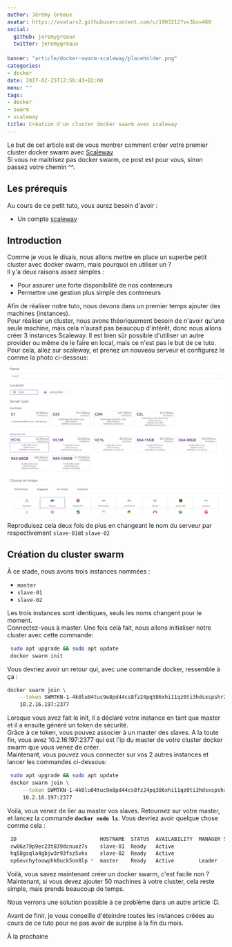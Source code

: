 ```yaml
---
author: Jérémy Gréaux
avatar: https://avatars2.githubusercontent.com/u/1903212?v=3&s=460
social:
  github: jeremygreaux
  twitter: jeremygreaux

banner: "article/docker-swarm-scaleway/placeholder.png"
categories:
- docker
date: 2017-02-25T12:56:43+02:00
menu: ""
tags:
- docker
- swarm
- scaleway
title: Création d'un cluster docker swarm avec scaleway
---
```

Le but de cet article est de vous montrer comment créer votre premier cluster docker swarm avec [Scaleway](https://www.scaleway.com/)  
Si vous ne maitrisez pas docker swarm, ce post est pour vous, sinon passez votre chemin ^^.  

## Les prérequis

Au cours de ce petit tuto, vous aurez besoin d'avoir :  
 - Un compte [scaleway](https://cloud.scaleway.com)  

## Introduction 

Comme je vous le disais, nous allons mettre en place un superbe petit cluster avec docker swarm, mais pourquoi en utiliser un ?  
Il y'a deux raisons assez simples :  
 - Pour assurer une forte disponibilité de nos conteneurs    
 - Permettre une gestion plus simple des conteneurs  
 
Afin de réaliser notre tuto, nous devons dans un premier temps ajouter des machines (instances).  
Pour réaliser un cluster, nous avons théoriquement besoin de n'avoir qu'une seule machine, mais cela n'aurait pas beaucoup d'intérêt, donc nous allons créer 3 instances Scaleway. 
Il est bien sûr possible d'utiliser un autre provider ou même de le faire en local, mais ce n'est pas le but de ce tuto.
Pour cela, allez sur scaleway, et prenez un nouveau serveur et configurez le comme la photo ci-dessous:

![docker configuration scaleway](/article/docker-swarm-scaleway/configuration-server-scaleway.png)

Reproduisez cela deux fois de plus en changeant le nom du serveur par respectivement ``slave-01``et ``slave-02``

## Création du cluster swarm 

À ce stade, nous avons trois instances nommées :  
- ``master``  
- ``slave-01``  
- ``slave-02``  

Les trois instances sont identiques, seuls les noms changent pour le moment.  
Connectez-vous à master. Une fois celà fait, nous allons initialiser notre cluster avec cette commande:

```bash 
 sudo apt upgrade && sudo apt update
 docker swarm init
```

Vous devriez avoir un retour qui, avec une commande docker, ressemble à ça :   

```bash
docker swarm join \
    --token SWMTKN-1-4k0lu04tuc9e8pd44cs8fz24pq386xhi11qz0ti3hdsxspshr2-8t9v1d9tgqiwbxqmtha8zynme \
    10.2.16.197:2377
```

Lorsque vous avez fait le init, il a déclaré votre instance en tant que master et il a ensuite généré un token de sécurité.  
Grâce à ce token, vous pouvez associer à un master des slaves.
A la toute fin, vous avez 10.2.16.197:2377 qui est l'ip du master de votre cluster docker swarm que vous venez de créer.  
Maintenant, vous pouvez vous connecter sur vos 2 autres instances et lancer les commandes ci-dessous:   

```bash 
 sudo apt upgrade && sudo apt update
 docker swarm join \
     --token SWMTKN-1-4k0lu04tuc9e8pd44cs8fz24pq386xhi11qz0ti3hdsxspshr2-8t9v1d9tgqiwbxqmtha8zynme \
     10.2.16.197:2377
```
Voilà, vous venez de lier au master vos slaves. Retournez sur votre master, et lancez la commande **``docker node ls``**. Vous devriez avoir quelque chose comme cela :  

```bash 
 ID                           HOSTNAME  STATUS  AVAILABILITY  MANAGER STATUS
 cw06z79p9ec23t839dcnuoz7s    slave-01  Ready   Active
 hq58gsqla4gbjw3r93fsz5vks    slave-02  Ready   Active
 np6evchytoowphk0uck5on8lp *  master    Ready   Active        Leader
```

Voilà, vous savez maintenant créer un docker swarm, c'est facile non ?
Maintenant, si vous devez ajouter 50 machines à votre cluster, cela reste simple, mais prends beaucoup de temps.  

Nous verrons une solution possible à ce problème dans un autre article :D.

Avant de finir, je vous conseille d'éteindre toutes les instances créées au cours de ce tuto pour ne pas avoir de surpise à la fin du mois.

À la prochaine

